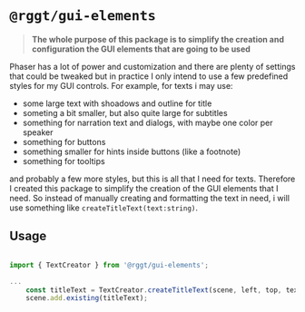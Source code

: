 # `@rggt/gui-elements`

> **The whole purpose of this package is to simplify the creation and configuration the GUI elements that are going to be used**

Phaser has a lot of power and customization and there are plenty of settings that could be tweaked but in practice I only intend to use a few predefined styles for my GUI controls. For example, for texts i may use:

- some large text with shoadows and outline for title
- someting a bit smaller, but also quite large for subtitles
- something for narration text and dialogs, with maybe one color per speaker
- something for buttons
- something smaller for hints inside buttons (like a footnote)
- something for tooltips

and probably a few more styles, but this is all that I need for texts.
Therefore I created this package to simplify the creation of the GUI elements that I need. So instead of manually creating and formatting the text in need, i will use something like `createTitleText(text:string)`.

## Usage

```javascript

import { TextCreator } from '@rggt/gui-elements';

...
    const titleText = TextCreator.createTitleText(scene, left, top, text, width);
    scene.add.existing(titleText);
```
